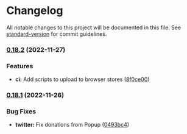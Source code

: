 # Changelog

All notable changes to this project will be documented in this file. See [standard-version](https://github.com/conventional-changelog/standard-version) for commit guidelines.

### [0.18.2](https://github.com/donate4fun/donate4fun/compare/v0.18.1...v0.18.2) (2022-11-27)


### Features

* **ci:** Add scripts to upload to browser stores ([8f0ce00](https://github.com/donate4fun/donate4fun/commit/8f0ce0065a155904c8a36151ceac167f9d502eab))

### [0.18.1](https://github.com/donate4fun/donate4fun/compare/v0.18.0...v0.18.1) (2022-11-26)


### Bug Fixes

* **twitter:** Fix donations from Popup ([0493bc4](https://github.com/donate4fun/donate4fun/commit/0493bc490559908a852a5e0e7d0cf78eefb46d80))
